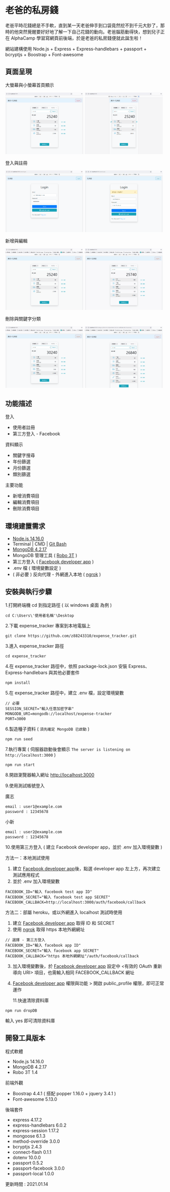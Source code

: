 # 老爸的私房錢

老爸平時花錢總是不手軟，直到某一天老爸伸手到口袋竟然挖不到千元大鈔了，那時的他突然覺醒要好好地了解一下自己花錢的動向。老爸腦筋動得快，想到兒子正在 AlphaCamp 學習寫網頁前後端，於是老爸的私房錢便就此誕生啦！

網站建構使用 Node.js + Express + Express-handlebars + passport + bcryptjs + Boostrap + Font-awesome

## 頁面呈現

大螢幕與小螢幕首頁顯示

<p float="left"><img src="https://github.com/z88243310/expense_tracker/blob/master/public/img/home-pc.png" width="49%">
<img src="https://github.com/z88243310/expense_tracker/blob/master/public/img/home-phone.png" width="49%"></p>

登入與註冊

<p float="left">
<img src="https://github.com/z88243310/expense_tracker/blob/master/public/img/login-flow.gif" width="49%">
<img src="https://github.com/z88243310/expense_tracker/blob/master/public/img/register-flow.gif" width="49%">
</p>

新增與編輯

<p float="left">
<img src="https://github.com/z88243310/expense_tracker/blob/master/public/img/new-flow.gif" width="49%">
<img src="https://github.com/z88243310/expense_tracker/blob/master/public/img/edit-flow.gif" width="49%">
</p>

刪除與關鍵字分類

<p float="left">
<img src="https://github.com/z88243310/expense_tracker/blob/master/public/img/delete-flow.gif" width="49%">
<img src="https://github.com/z88243310/expense_tracker/blob/master/public/img/keyword-flow.gif" width="49%">
</p>

## 功能描述

登入

- 使用者註冊
- 第三方登入 - Facebook

資料顯示

- 關鍵字搜尋
- 年份篩選
- 月份篩選
- 類別篩選

主要功能

- 新增消費項目
- 編輯消費項目
- 刪除消費項目

## 環境建置需求

- [Node.js 14.16.0](https://nodejs.org/en/)
- Terminal | CMD | [Git Bash](https://gitforwindows.org/)
- [MongoDB 4.2.17](https://fastdl.mongodb.org/win32/mongodb-win32-x86_64-2012plus-4.2.17-signed.msi)
- MongoDB 管理工具 ( [Robo 3T](https://robomongo.org/) )
- 第三方登入 ( [Facebook developer app](https://developers.facebook.com/apps) )
- .env 檔 ( 環境變數設定 )
- ( 非必要 ) 反向代理 - 外網進入本地 ( [ngrok](https://bin.equinox.io/c/4VmDzA7iaHb/ngrok-stable-windows-amd64.zip) )

## 安裝與執行步驟

1.打開終端機 cd 到指定路徑 ( 以 windows 桌面 為例 )

```text
cd C:\Users\'使用者名稱'\Desktop
```

2.下載 expense_tracker 專案到本地電腦上

```text
git clone https://github.com/z88243310/expense_tracker.git
```

3.進入 expense_tracker 路徑

```text
cd expense_tracker
```

4.在 expense_tracker 路徑中，依照 package-lock.json 安裝 Express、Express-handlebars 與其他必要套件

```text
npm install
```

5.在 expense_tracker 路徑中，建立 .env 檔，設定環境變數

```text
// 必要
SESSION_SECRET="輸入任意加密字串"
MONGODB_URI=mongodb://localhost/expense-tracker
PORT=3000
```

6.製造種子資料 ( `須先確定 MongoDB 已啟動` )

```text
npm run seed
```

7.執行專案 ( 伺服器啟動後會顯示 `The server is listening on http://localhost:3000` )

```text
npm run start
```

8.開啟瀏覽器輸入網址 <http://localhost:3000>

9.使用測試帳號登入

廣志

```text
email : user1@example.com
password : 12345678
```

小新

```text
email : user2@example.com
password : 12345678
```

10.使用第三方登入 ( 建立 Facebook developer app，並於 .env 加入環境變數 )

方法一：本地測試使用

1. 建立 [Facebook developer app](https://developers.facebook.com/apps)後，點選 developer app 左上方，再次建立測試應用程式
2. 並於 .env 加入環境變數

```text
FACEBOOK_ID="輸入 facebook test app ID"
FACEBOOK_SECRET="輸入 facebook test app SECRET"
FACEBOOK_CALLBACK=http://localhost:3000/auth/facebook/callback
```

方法二：部屬 heroku，或以外網進入 localhost 測試時使用

1. 建立 [Facebook developer app](https://developers.facebook.com/apps) 取得 ID 和 SECRET
2. 使用 [ngrok](https://bin.equinox.io/c/4VmDzA7iaHb/ngrok-stable-windows-amd64.zip) 取得 https 本地外網網址

```text
// 選擇 - 第三方登入
FACEBOOK_ID="輸入 facebook app ID"
FACEBOOK_SECRET="輸入 facebook app SECRET"
FACEBOOK_CALLBACK="https 本地外網網址"/auth/facebook/callback
```

3. 加入環境變數後，於 [Facebook developer app](https://developers.facebook.com/apps) 設定中 <有效的 OAuth 重新導向 URI> 項目，也需輸入相同 FACEBOOK_CALLBACK 網址
4. [Facebook developer app](https://developers.facebook.com/apps) 權限與功能 > 開啟 public_profile 權限，即可正常運作

   11.快速清除資料庫

```text
npm run dropDB
```

輸入 yes 即可清除資料庫

## 開發工具版本

程式軟體

- Node.js 14.16.0
- MongoDB 4.2.17
- Robo 3T 1.4

前端外觀

- Boostrap 4.4.1 ( 搭配 popper 1.16.0 + jquery 3.4.1 )
- Font-awesome 5.13.0

後端套件

- express 4.17.2
- express-handlebars 6.0.2
- express-session 1.17.2
- mongoose 6.1.3
- method-override 3.0.0
- bcryptjs 2.4.3
- connect-flash 0.1.1
- dotenv 10.0.0
- passport 0.5.2
- passport-facebook 3.0.0
- passport-local 1.0.0

更新時間 : 2021.01.14

